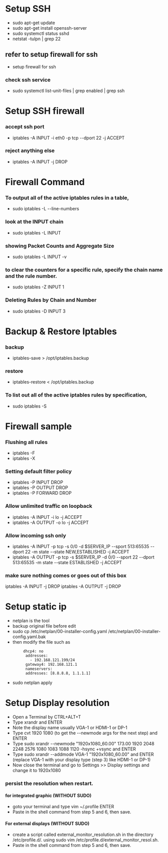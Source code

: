 Setup SSH
==========
- sudo apt-get update
- sudo apt-get install openssh-server
- sudo systemctl status sshd
- netstat -tulpn | grep 22
## refer to setup firewall for ssh
- setup firewall for ssh
### check ssh service
- sudo systemctl list-unit-files | grep enabled | grep ssh

Setup SSH firewall
======================
### accept ssh port
- iptables -A INPUT -i eth0 -p tcp --dport 22 -j ACCEPT
### reject anything else
- iptables -A INPUT -j DROP

Firewall Command
====================
### To output all of the active iptables rules in a table,
- sudo iptables -L --line-numbers
### look at the INPUT chain
- sudo iptables -L INPUT
### showing Packet Counts and Aggregate Size
- sudo iptables -L INPUT -v
### to clear the counters for a specific rule, specify the chain name and the rule number.
- sudo iptables -Z INPUT 1
### Deleting Rules by Chain and Number
- sudo iptables -D INPUT 3


Backup & Restore Iptables
=========================
### backup
- iptables-save > /opt/iptables.backup
### restore
- iptables-restore < /opt/iptables.backup

### To list out all of the active iptables rules by specification,
- sudo iptables -S

Firewall sample
=================
### Flushing all rules
- iptables -F
- iptables -X
### Setting default filter policy
- iptables -P INPUT DROP
- iptables -P OUTPUT DROP
- iptables -P FORWARD DROP
### Allow unlimited traffic on loopback
- iptables -A INPUT -i lo -j ACCEPT
- iptables -A OUTPUT -o lo -j ACCEPT
 
### Allow incoming ssh only
- iptables -A INPUT -p tcp -s 0/0 -d $SERVER_IP --sport 513:65535 --dport 22 -m state --state NEW,ESTABLISHED -j ACCEPT
- iptables -A OUTPUT -p tcp -s $SERVER_IP -d 0/0 --sport 22 --dport 513:65535 -m state --state ESTABLISHED -j ACCEPT
### make sure nothing comes or goes out of this box
iptables -A INPUT -j DROP
iptables -A OUTPUT -j DROP

Setup static ip
================
- netplan is the tool
- backup original file before edit
- sudo cp /etc/netplan/00-installer-config.yaml /etc/netplan/00-installer-config.yaml.bak
- then modify the file such as 
````
        dhcp4: no
         addresses:
           - 192.168.121.199/24
         gateway4: 192.168.121.1
         nameservers:
         addresses: [8.8.8.8, 1.1.1.1]
````
- sudo netplan apply

Setup Display resolution
===========================
- Open a Terminal by CTRL+ALT+T
- Type xrandr and ENTER
- Note the display name usually VGA-1 or HDMI-1 or DP-1
- Type cvt 1920 1080 (to get the --newmode args for the next step) and ENTER
- Type sudo xrandr --newmode "1920x1080_60.00"  173.00  1920 2048 2248 2576  1080 1083 1088 1120 -hsync +vsync and ENTER
- Type sudo xrandr --addmode VGA-1 "1920x1080_60.00" and ENTER (replace VGA-1 with your display type (step 3) like HDMI-1 or DP-1)
- Now close the terminal and go to Settings >> Display settings and change it to 1920x1080

### persist the resolution when restart.
#### for integrated graphic (WITHOUT SUDO)
- goto your terminal and type vim ~/.profile ENTER
- Paste in the shell command from step 5 and 6, then save.
#### For external displays (WITHOUT SUDO)
- create a script called external_monitor_resolution.sh in the directory /etc/profile.d/. using sudo vim /etc/profile.d/external_monitor_resol.sh.
- Paste in the shell command from step 5 and 6, then save.






         
          
